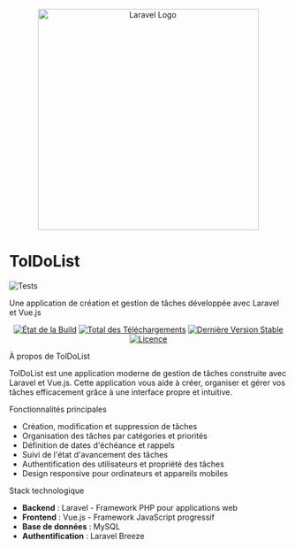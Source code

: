 <p align="center"><a href="https://laravel.com" target="_blank"><img src="https://raw.githubusercontent.com/laravel/art/master/logo-lockup/5%20SVG/2%20CMYK/1%20Full%20Color/laravel-logolockup-cmyk-red.svg" width="400" alt="Laravel Logo"></a></p>

# TolDoList

![Tests](https://github.com/tolgadev75/todolist/actions/workflows/laravel.yml/badge.svg)

Une application de création et gestion de tâches développée avec Laravel et Vue.js

<p align="center">
<a href="https://github.com/laravel/framework/actions"><img src="https://github.com/laravel/framework/workflows/tests/badge.svg" alt="État de la Build"></a>
<a href="https://packagist.org/packages/laravel/framework"><img src="https://img.shields.io/packagist/dt/laravel/framework" alt="Total des Téléchargements"></a>
<a href="https://packagist.org/packages/laravel/framework"><img src="https://img.shields.io/packagist/v/laravel/framework" alt="Dernière Version Stable"></a>
<a href="https://packagist.org/packages/laravel/framework"><img src="https://img.shields.io/packagist/l/laravel/framework" alt="Licence"></a>
</p>

À propos de TolDoList

TolDoList est une application moderne de gestion de tâches construite avec Laravel et Vue.js. Cette application vous aide à créer, organiser et gérer vos tâches efficacement grâce à une interface propre et intuitive.

Fonctionnalités principales

- Création, modification et suppression de tâches
- Organisation des tâches par catégories et priorités
- Définition de dates d'échéance et rappels
- Suivi de l'état d'avancement des tâches
- Authentification des utilisateurs et propriété des tâches
- Design responsive pour ordinateurs et appareils mobiles

Stack technologique

- **Backend** : Laravel - Framework PHP pour applications web
- **Frontend** : Vue.js - Framework JavaScript progressif
- **Base de données** : MySQL 
- **Authentification** : Laravel Breeze
